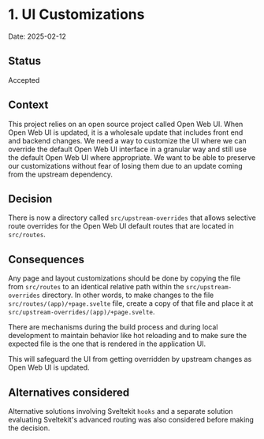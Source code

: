 # 1. UI Customizations

Date: 2025-02-12

## Status

Accepted

## Context

This project relies on an open source project called Open Web UI. When Open Web UI is updated, it is a wholesale update that includes front end and backend changes. We need a way to customize the UI where we can override the default Open Web UI interface in a granular way and still use the default Open Web UI where appropriate. We want to be able to preserve our customizations without fear of losing them due to an update coming from the upstream dependency.

## Decision

There is now a directory called `src/upstream-overrides` that allows selective route overrides for the Open Web UI default routes that are located in `src/routes`.

## Consequences

Any page and layout customizations should be done by copying the file from `src/routes` to an identical relative path within the `src/upstream-overrides` directory. In other words, to make changes to the file `src/routes/(app)/+page.svelte` file, create a copy of that file and place it at `src/upstream-overrides/(app)/+page.svelte`.

There are mechanisms during the build process and during local development to maintain behavior like hot reloading and to make sure the expected file is the one that is rendered in the application UI.

This will safeguard the UI from getting overridden by upstream changes as Open Web UI is updated.

## Alternatives considered

Alternative solutions involving Sveltekit `hooks` and a separate solution evaluating Sveltekit's advanced routing was also considered before making the decision.
